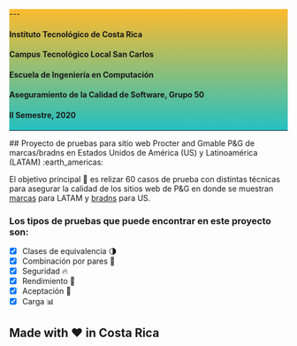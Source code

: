 <div
		style="text-align: justify; background: rgb(34,193,195); background: linear-gradient(0deg, rgba(34,193,195,1) 0%, rgba(253,187,45,1) 100%);">
---

#### Instituto Tecnológico de Costa Rica 
#### Campus Tecnológico Local San Carlos 
#### Escuela de Ingeniería en Computación 
#### Aseguramiento de la Calidad de Software, Grupo 50 
#### II Semestre, 2020 

---
</div>
## Proyecto de pruebas para sitio web Procter and Gmable P&amp;G de marcas/bradns en Estados Unidos de América (US) y Latinoamérica (LATAM) :earth_americas:

El objetivo principal :dart: es relizar 60 casos de prueba con distintas técnicas para asegurar la calidad de los sitios web de P&G en donde se muestran [marcas](https://latam.pg.com/marcas-y-productos/) para LATAM y [bradns](https://us.pg.com/brands/) para US.

### Los tipos de pruebas que puede encontrar en este proyecto son:
- [X] Clases de equivalencia :last_quarter_moon:
- [X] Combinación por pares :couple_with_heart:
- [X] Seguridad :fire:
- [X] Rendimiento :runner:
- [X] Aceptación :cinema:
- [X] Carga :bar_chart:

## Made with :heart: in Costa Rica
